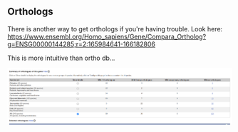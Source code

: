 ## Orthologs

There is another way to get orthologs if you're having trouble. 
Look here:
https://www.ensembl.org/Homo_sapiens/Gene/Compara_Ortholog?g=ENSG00000144285;r=2:165984641-166182806

This is more intuitive than ortho db...

![alt text](ensemble-ortholog-ref.png)